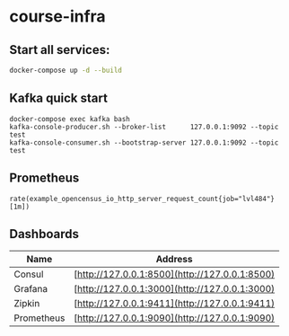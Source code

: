 # course-infra

## Start all services:
```bash
docker-compose up -d --build
```

## Kafka quick start
```
docker-compose exec kafka bash
kafka-console-producer.sh --broker-list      127.0.0.1:9092 --topic test
kafka-console-consumer.sh --bootstrap-server 127.0.0.1:9092 --topic test
```

## Prometheus
```query
rate(example_opencensus_io_http_server_request_count{job="lvl484"}[1m])
```

## Dashboards
|Name      |Address                                       |
|----------|----------------------------------------------|
|Consul    |[http://127.0.0.1:8500](http://127.0.0.1:8500)|
|Grafana   |[http://127.0.0.1:3000](http://127.0.0.1:3000)|
|Zipkin    |[http://127.0.0.1:9411](http://127.0.0.1:9411)|
|Prometheus|[http://127.0.0.1:9090](http://127.0.0.1:9090)|
